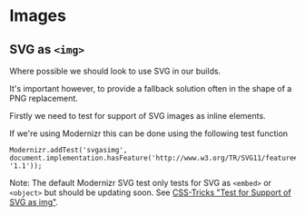 Images
====

## SVG as `<img>`

Where possible we should look to use SVG in our builds.

It's important however, to provide a fallback solution often in the shape of a PNG replacement.

Firstly we need to test for support of SVG images as inline elements.

If we're using Modernizr this can be done using the following test function
```
Modernizr.addTest('svgasimg', document.implementation.hasFeature('http://www.w3.org/TR/SVG11/feature#Image', '1.1'));
```

Note: The default Modernizr SVG test only tests for SVG as `<embed>` or `<object>` but should be updating soon. See [CSS-Tricks "Test for Support of SVG as img"](http://css-tricks.com/test-support-svg-img/).